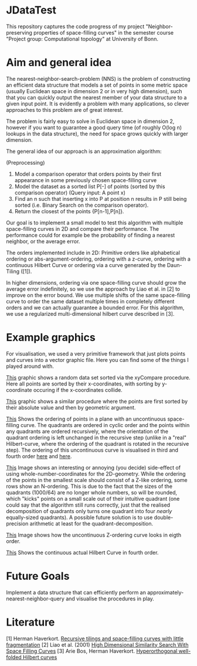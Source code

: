 # JDataTest

This repository captures the code progress of my project "Neighbor-preserving properties of space-filling curves" in the semester course "Project group: Computational topology" at University of Bonn.

# Aim and general idea

The nearest-neighbor-search-problem (NNS) is the problem of constructing an efficient data structure that models a set of points in some metric space (usually Euclidean space in dimension 2 or in very high dimension), such that you can quickly output the nearest member of your data structure to a given input point. It is evidently a problem with many applications, so clever approaches to this problem are of great interest.

The problem is fairly easy to solve in Euclidean space in dimension 2, however if you want to guarantee a good query time (of roughly O(log n) lookups in the data structure), the need for space grows quickly with larger dimension.

The general idea of our approach is an approximation algorithm:

(Preprocessing)
1. Model a comparison operator that orders points by their first appearance in some previously chosen space-filling curve
2. Model the dataset as a sorted list P[-]  of points (sorted by this comparison operator)
(Query input: A point x)
3. Find an n such that inserting x into P at position n results in P still being sorted (i.e. Binary Search on the comparison operator).
4. Return the closest of the points {P[n-1],P[n]}.

Our goal is to implement a small model to test this algorithm with multiple space-filling curves in 2D and compare their performance. The performance could for example be the probability of finding a nearest neighbor, or the average error.

The orders implemented include in 2D: Primitive orders like alphabetical ordering or abs-argument-ordering, ordering with a z-curve, ordering with a continuous Hilbert Curve or ordering via a curve generated by the Daun-Tiling ([1]).

In higher dimensions, ordering via one space-filling curve should grow the average error indefinitely, so we use the approach by Liao et al. in [2] to improve on the error bound. We use multiple shifts of the same space-filling curve to order the same dataset multiple times in completely different orders and we can actually guarantee a bounded error. For this algorithm, we use a regularized multi-dimensional hilbert curve described in [3].

# Example graphics

For visualisation, we used a very primitive framework that just plots points and curves into a vector graphic file. Here you can find some of the things I played around with.

[This](https://raw.githubusercontent.com/hairbeRt/JDataTest/master/pictures/xy.svg?sanitize=true) graphic shows a random data set sorted via the xyCompare procedure. Here all points are sorted by their x-coordinates, with sorting by y-coordinate occuring if the x-coordinates collide.

[This](https://raw.githubusercontent.com/hairbeRt/JDataTest/master/pictures/abs.svg?sanitize=true) graphic shows a similar procedure where the points are first sorted by their absolute value and then by geometric argument.

[This](https://raw.githubusercontent.com/hairbeRt/JDataTest/master/pictures/hilbert.svg?sanitize=true) Shows the ordering of points in a plane with an uncontinuous space-filling curve. The quadrants are ordered in cyclic order and the points within any quadrants are ordered recursively, where the orientation of the quadrant ordering is left unchanged in the recursive step (unlike in a "real" Hilbert-curve, where the ordering of the quadrant is rotated in the recursive step). The ordering of this uncontinuous curve is visualised in third and fourth order [here](https://raw.githubusercontent.com/hairbeRt/JDataTest/master/pictures/uncontinuous_third_order.svg?sanitize=true) and [here](https://raw.githubusercontent.com/hairbeRt/JDataTest/master/pictures/uncontinuous_fourth_order.svg?sanitize=true).

[This](https://raw.githubusercontent.com/hairbeRt/JDataTest/master/pictures/64_uncontinuous.svg?sanitize=true) Image shows an interesting or annoying (you decide) side-effect of using whole-number-coordinates for the 2D-geometry. While the ordering of the points in the smallest scale should consist of a Z-like ordering, some rows show an N-ordering. This is due to the fact that the sizes of the quadrants (1000/64) are no longer whole numbers, so will be rounded, which "kicks" points on a small scale out of their intuitive quadrant (one could say that the algorithm still runs correctly, just that the realised decomposition of quadrants only turns one quadrant into four _nearly_ equally-sized quadrants). A possible future solution is to use double-precision arithmetic at least for the quadrant-decomposition.

[This](https://raw.githubusercontent.com/hairbeRt/JDataTest/master/pictures/uncontinuousHilbert.svg?sanitize=true) Image shows how the uncontinuous Z-ordering curve looks in eigth order.

[This](https://raw.githubusercontent.com/hairbeRt/JDataTest/master/pictures/uncontinuousHilbert.svg?sanitize=true) Shows the continuous actual Hilbert Curve in fourth order.

# Future Goals

Implement a data structure that can efficiently perform an approximately-nearest-neighbor-query and visualise the procedures in play.

# Literature
[1] Herman Haverkort. [Recursive tilings and space-filling curves with little fragmentation](https://arxiv.org/abs/1002.1843)
[2] Liao et al. (2001) [High Dimensional Similarity Search With Space Filling Curves](https://ieeexplore.ieee.org/document/914876)
[3] Arie Bos, Herman Haverkort. [Hyperorthogonal well-folded Hilbert curves](https://arxiv.org/abs/1508.02517)
